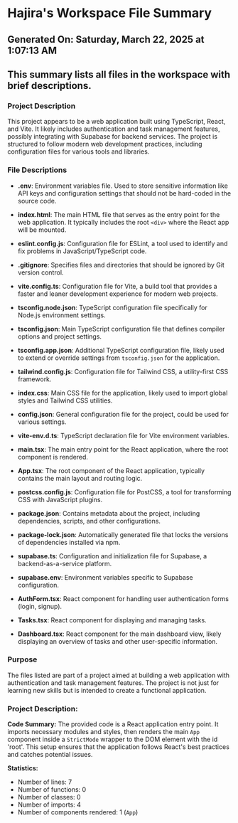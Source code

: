 # Hajira's Workspace File Summary
## Generated On: Saturday, March 22, 2025 at 1:07:13 AM
This summary lists all files in the workspace with brief descriptions.
---
### Project Description
This project appears to be a web application built using TypeScript, React, and Vite. It likely includes authentication and task management features, possibly integrating with Supabase for backend services. The project is structured to follow modern web development practices, including configuration files for various tools and libraries.

### File Descriptions

- **.env**: Environment variables file. Used to store sensitive information like API keys and configuration settings that should not be hard-coded in the source code.

- **index.html**: The main HTML file that serves as the entry point for the web application. It typically includes the root `<div>` where the React app will be mounted.

- **eslint.config.js**: Configuration file for ESLint, a tool used to identify and fix problems in JavaScript/TypeScript code.

- **.gitignore**: Specifies files and directories that should be ignored by Git version control.

- **vite.config.ts**: Configuration file for Vite, a build tool that provides a faster and leaner development experience for modern web projects.

- **tsconfig.node.json**: TypeScript configuration file specifically for Node.js environment settings.

- **tsconfig.json**: Main TypeScript configuration file that defines compiler options and project settings.

- **tsconfig.app.json**: Additional TypeScript configuration file, likely used to extend or override settings from `tsconfig.json` for the application.

- **tailwind.config.js**: Configuration file for Tailwind CSS, a utility-first CSS framework.

- **index.css**: Main CSS file for the application, likely used to import global styles and Tailwind CSS utilities.

- **config.json**: General configuration file for the project, could be used for various settings.

- **vite-env.d.ts**: TypeScript declaration file for Vite environment variables.

- **main.tsx**: The main entry point for the React application, where the root component is rendered.

- **App.tsx**: The root component of the React application, typically contains the main layout and routing logic.

- **postcss.config.js**: Configuration file for PostCSS, a tool for transforming CSS with JavaScript plugins.

- **package.json**: Contains metadata about the project, including dependencies, scripts, and other configurations.

- **package-lock.json**: Automatically generated file that locks the versions of dependencies installed via npm.

- **supabase.ts**: Configuration and initialization file for Supabase, a backend-as-a-service platform.

- **supabase.env**: Environment variables specific to Supabase configuration.

- **AuthForm.tsx**: React component for handling user authentication forms (login, signup).

- **Tasks.tsx**: React component for displaying and managing tasks.

- **Dashboard.tsx**: React component for the main dashboard view, likely displaying an overview of tasks and other user-specific information.

### Purpose
The files listed are part of a project aimed at building a web application with authentication and task management features. The project is not just for learning new skills but is intended to create a functional application. 
### Project Description:
 **Code Summary:**
The provided code is a React application entry point. It imports necessary modules and styles, then renders the main `App` component inside a `StrictMode` wrapper to the DOM element with the id 'root'. This setup ensures that the application follows React's best practices and catches potential issues.

**Statistics:**
- Number of lines: 7
- Number of functions: 0
- Number of classes: 0
- Number of imports: 4
- Number of components rendered: 1 (`App`)
